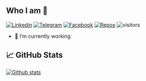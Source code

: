 ## Who I am 🤔

[![Linkedin](https://img.shields.io/badge/-eabdurayimov-0077b5?style=flat&logo=Linkedin&logoColor=white&link=https://www.linkedin.com/in/eabdurayimov/)](https://www.linkedin.com/in/eabdurayimov/)
[![Telegram](https://img.shields.io/badge/-akaramires-0088cc?style=flat&logo=Telegram&logoColor=white&link=https://web.telegram.org/#/im?p=@akaramires)](https://web.telegram.org/#/im?p=@akaramires)
[![Facebook](https://img.shields.io/badge/-akaramires-3b5998?style=flat&logo=Facebook&logoColor=white&link=https://www.facebook.com/akaramires/)](https://www.facebook.com/akaramires/)
[![Repos](https://badges.pufler.dev/repos/abdurayimov-work)](https://badges.pufler.dev)
![visitors](https://visitor-badge.laobi.icu/badge?page_id=abdurayimov-work.abdurayimov-work)

<!--
**abdurayimov-work/abdurayimov-work** is a ✨ _special_ ✨ repository because its `README.md` (this file) appears on your GitHub profile.

Here are some ideas to get you started:
-->
- 🔭 I’m currently working

## 📈 GitHub Stats

[![Github stats](https://github-readme-stats.vercel.app/api?username=abdurayimov-work&count_private=true&show_icons=true&include_all_commits=true&show_icons=true&hide_title=true&theme=gotham)](https://github.com/abdurayimov-work/github-readme-stats)

